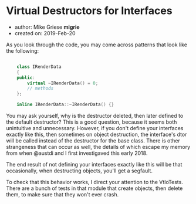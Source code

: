 # Virtual Destructors for Interfaces


* author: Mike Griese __migrie__
* created on: 2019-Feb-20

As you look through the code, you may come across patterns that look like the following:

``` c++

    class IRenderData
    {
    public:
        virtual ~IRenderData() = 0;
        // methods
    };

    inline IRenderData::~IRenderData() {}

```

You may ask yourself, why is the destructor deleted, then later defined to the
  default destructor? This is a good question, because it seems both unintuitive
  and unnecessary. However, if you don't define your interfaces exactly like
  this, then sometimes on object destruction, the interface's dtor will be
  called instead of the destructor for the base class. There is other
  strangeness that can occur as well, the details of which escape my memory from
  when @austdi and I first investigaved this early 2018.

The end result of not defining your interfaces exactly like this will be that
  occasionally, when destructing objects, you'll get a segfault.

To check that this behavior works, I direct your attention to the VtIoTests.
  There are a bunch of tests in that module that create objects, then delete
  them, to make sure that they won't ever crash.
